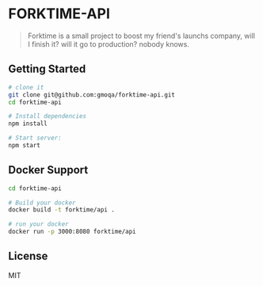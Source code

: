 FORKTIME-API
==================================

> Forktime is a small project to boost my friend's launchs company, will I finish it? will it go to production? nobody knows.

Getting Started
---------------

```sh
# clone it
git clone git@github.com:gmoqa/forktime-api.git
cd forktime-api

# Install dependencies
npm install

# Start server:
npm start
```
Docker Support
------
```sh
cd forktime-api

# Build your docker
docker build -t forktime/api .

# run your docker
docker run -p 3000:8080 forktime/api

```

License
-------

MIT
